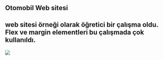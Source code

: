 
<h2>Otomobil Web sitesi<h2>

<p>web sitesi örneği olarak öğretici bir çalışma oldu. Flex ve margin elementleri bu çalışmada çok kullanıldı.<p> 


<img src=".img/ekran.png">